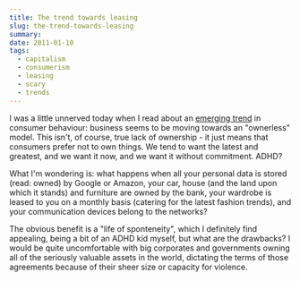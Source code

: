 ```yaml
---
title: The trend towards leasing
slug: the-trend-towards-leasing
summary: 
date: 2011-01-10
tags:
  - capitalism
  - consumerism
  - leasing
  - scary
  - trends
---
```


I was a little unnerved today when I read about an
[emerging trend](http://trendwatching.com/trends/11trends2011/#ownerless) in
consumer behaviour: business seems to be moving towards an "ownerless" model.
This isn't, of course, true lack of ownership - it just means that consumers
prefer not to own things. We tend to want the latest and greatest, and we want
it now, and we want it without commitment. ADHD?

What I'm wondering is: what happens when all your personal data is stored (read:
owned) by Google or Amazon, your car, house (and the land upon which it stands)
and furniture are owned by the bank, your wardrobe is leased to you on a monthly
basis (catering for the latest fashion trends), and your communication devices
belong to the networks?

The obvious benefit is a "life of sponteneity", which I definitely find
appealing, being a bit of an ADHD kid myself, but what are the drawbacks?
I would be quite uncomfortable with big corporates and governments owning all
of the seriously valuable assets in the world, dictating the terms of those
agreements because of their sheer size or capacity for violence.

